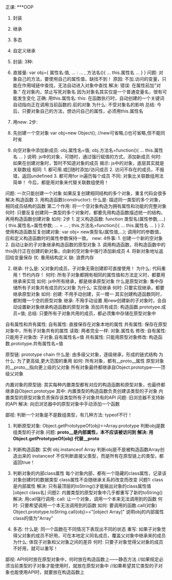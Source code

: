 正课:
***OOP
1. 封装
2. 继承
3. 多态
4. 自定义继承

1. 封装: 3种:
 1. 直接量:
   var obj={
     属性名:值,
       ... : ... ,
     方法名(){
       ... this.属性名 ...
     }
   }
   问题: 对象自己的方法，要使用自己的属性值，缺找不到！
   原因: 不加.访问的变量，只能在作用域链中查找，无法自动进入对象中查找
   解决: 错误: 在属性前加"对象."
          在对象内，禁止写死对象名
            因为对象名其实仅是一个普通变量名，很有可能发生变化
         正确: 用this.属性名:
          this: 在函数执行时，自动创建的一个关键词
               自动指向正在调用当前函数的.前的对象
          为什么: 不受对象名的影响
   总结: 今后，只要对象自己的方法，想访问自己的属性，必须用this.属性名

 2. 用new: 2步:
  1. 先创建一个空对象
   var obj=new Object(); //new可省略,()也可省略,但不能同时省
  2. 向空对象中添加新成员:
   obj.属性名=值;
   obj.方法名=function(){ ... this.属性名 ... }
   说明: js中的对象，可随时，通过强行赋值的方式，添加新成员
   何时: 如果在创建对象时，暂时不知道对象的成员
揭示: js中的对象，底层其实就是关联数组
      相同: 1. 都可用.或[]随时添加/访问成员
           2. 访问不存在的成员，不报错，返回undefined
           3. 都可用for in遍历每个成员
      不同: 对象比关联数组用法简单！
今后，都是用对象来代替关联数组使用！

 问题: 一次只能创建一个对象
       如果反复创建相同结构的多个对象，重复代码会很多
 解决:构造函数
  3. 用构造函数(constructor):
   什么是: 描述同一类型的多个对象，相同成员结构的函数
       第二个作用: 将一个空对象构造为拥有属性和功能的完整对象
   何时: 只要反复创建同一类型的多个对象时，都要先用构造函数描述统一的结构，再用构造函数创建对象
   如何: 2步
    1. 定义构造函数:
      function 类型名(属性参数,....){
        this.属性名=属性参数;
           ... = ... ;
        this.方法名=function(){
          ... this.属性名 ...
        }
      }
    2. 使用构造函数反复创建对象:
      var obj= new类型名(属性值,...);
     调用时的参数值，应和定义构造函数时的属性参数保持一致。
     new: 4件事:
     1. 创建一个新的空对象
     2. 自动让新的子对象继承构造函数的原型对象
     3. 调用构造函数，将构造函数中的this执行正在创建的新对象。向新的空对象中强行添加新成员
     4. 将新对象地址返回给变量保存
  优: 重用结构定义
  缺: 浪费内存

2. 继承:
 什么是: 父对象的成员，子对象无需创建即可直接使用！
 为什么: 代码重用！节约内存！
 何时: 所有子对象都拥有相同的属性值和方法定义时，都要用继承来实现
 如何: js中所有继承，都是继承原型对象
  什么是原型对象: 集中存储所有子对象共有成员的父对象
  为什么: 实现继承
  何时: 只要实现继承，都要继承原型对象
  如何:
    创建: 不用手动创建，买一赠一
      其实创建构造函数同时，都附赠一个空的原型对象
    继承: 不用手动设置
      用new创建新的子对象时，会自动设置新对象继承构造函数的原型对象
    添加共有成员:
      构造函数.prototype.成员=值;
  总结: 只要所有子对象共用的成员，都必须集中存储在原型对象中

 自有属性和共有属性:
  自有属性: 直接保存在对象本地的属性
  共有属性: 保存在原型对象中，所有子对象共有的属性
  读取: 两者完全一样: 对象.属性名
  修改: 自有属性: 只能用子对象改: 子对象.自有属性名=值
        共有属性: 只能用原型对象修改:
			构造函数.prototype.共有属性名=值

 原型链: prototype chain
  什么是: 由多级父对象，逐级继承，形成的链式结构
  为什么: 为了更高级,更大范围的重用
  如何:
    所有对象，都有__proto__属性
    原型对象的__proto__指向更上级的父对象
    所有对象最终都继承自Object.prototype——顶级父对象

 内置对象的原型链:
  其实每种内置类型都有对应的构造函数和原型对象，也最终都继承自Object.prototype
  其中: 内置类型的构造函数负责创建该类型的子对象
    内置类型的原型对象负责保存该类型所有子对象共有的API
  问题: 旧浏览器不支持新的API
  解决: 向旧浏览器中的原型对象中手动添加一个函数

 鄙视: 判断一个对象是不是数组类型，有几种方法:
  typeof不行！
  1. 判断原型对象:
    Object.getPrototypeOf(obj)==Array.prototype
	 判断obj是数组类型的子对象
     问题: __proto__是内部属性，本不应该被访问到
     解决: 用Object.getPrototypeOf(obj) 代替__proto__
  2. 判断构造函数:
        实例
    obj instanceof Array
    判断obj是不是被构造函数Array创造出来的
    instanceof 不仅判断直接父类型，而是所有在原型链上的类型，都返回true！
  3. 判断对象的内部class属性
    每个对象内部，都有一个隐藏的class属性，记录该对象创建时的数据类型
    class属性不会随继承关系的改变而改变
    问题1: class是内部属性
    解决: 只有最顶层的toString()才能输出对象的class属性值
       [object class名]
    问题2: 内置类型的原型对象中几乎都重写了新的toString()
    解决: 用call强行调用:
      call: 让一个对象，调用一个本来无法调用到的函数
      何时: 只要希望调用一个本无法调用到的函数
      如何: 要调用的函数.call(对象)
    Object.prototype.toString.call(obj)=="[object Array]"
      说明obj的内部属性class的值为"Array"

3. 多态:
 什么是: 同一个函数在不同情况下表现出不同的状态
  重写: 如果子对象觉得父对象的成员不好用，可在本地定义同名成员，覆盖父对象中继承来的成员
  为什么: 体现子对象和父对象之间的差异
  何时: 只要子对象觉得父对象的成员不好用，就可以重写！


鄙视: API何时放在原型对象中，何时放在构造函数上——静态方法
  		//如果规定必须当前类型的子对象才能使用时，就放在原型对象中
  		//如果希望其它类型的子对象也能使用API时，就要放在构造函数上









